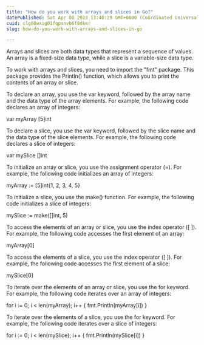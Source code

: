 ```yaml
---
title: "How do you work with arrays and slices in Go?"
datePublished: Sat Apr 08 2023 13:40:29 GMT+0000 (Coordinated Universal Time)
cuid: clg80wxig01fqpxnvb6f8dker
slug: how-do-you-work-with-arrays-and-slices-in-go

---
```


Arrays and slices are both data types that represent a sequence of values. An array is a fixed-size data type, while a slice is a variable-size data type.

To work with arrays and slices, you need to import the "fmt" package. This package provides the Println() function, which allows you to print the contents of an array or slice.

To declare an array, you use the var keyword, followed by the array name and the data type of the array elements. For example, the following code declares an array of integers:

var myArray [5]int

To declare a slice, you use the var keyword, followed by the slice name and the data type of the slice elements. For example, the following code declares a slice of integers:

var mySlice []int

To initialize an array or slice, you use the assignment operator (=). For example, the following code initializes an array of integers:

myArray := [5]int{1, 2, 3, 4, 5}

To initialize a slice, you use the make() function. For example, the following code initializes a slice of integers:

mySlice := make([]int, 5)

To access the elements of an array or slice, you use the index operator ([ ]). For example, the following code accesses the first element of an array:

myArray[0]

To access the elements of a slice, you use the index operator ([ ]). For example, the following code accesses the first element of a slice:

mySlice[0]

To iterate over the elements of an array or slice, you use the for keyword. For example, the following code iterates over an array of integers:

for i := 0; i < len(myArray); i++ {
    fmt.Println(myArray[i])
}

To iterate over the elements of a slice, you use the for keyword. For example, the following code iterates over a slice of integers:

for i := 0; i < len(mySlice); i++ {
    fmt.Println(mySlice[i])
}
